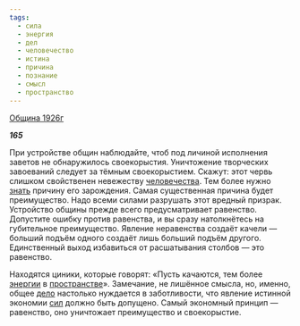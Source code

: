 ```yaml
---
tags:
  - сила
  - энергия
  - дел
  - человечество
  - истина
  - причина
  - познание
  - смысл
  - пространство
---
```

[Община 1926г](https://127.0.0.1:4002/agni/1926)

___165___

При устройстве общин наблюдайте, чтоб под личиной исполнения заветов не обнаружилось своекорыстия. Уничтожение творческих завоеваний следует за тёмным своекорыстием. Скажут: этот червь слишком свойственен невежеству [человечества](../../../tags/#человечество). Тем более нужно [знать](../../../tags/#познание) причину его зарождения. Самая существенная причина будет преимущество. Надо всеми силами разрушать этот вредный призрак. Устройство общины прежде всего предусматривает равенство. Допустите ошибку против равенства, и вы сразу натолкнётесь на губительное преимущество. Явление неравенства создаёт качели — больший подъём одного создаёт лишь больший подъём другого. Единственный выход избавиться от расшатывания столбов — это равенство.   

Находятся циники, которые говорят: «Пусть качаются, тем более [энергии](../../../tags/#энергия) в [пространстве](../../../tags/#пространство)». Замечание, не лишённое смысла, но, именно, общее [дело](../../../tags/#дел) настолько нуждается в заботливости, что явление истинной экономии [сил](../../../tags/#сила) должно быть допущено. Самый экономный принцип — равенство, оно уничтожает преимущество и своекорыстие.   

